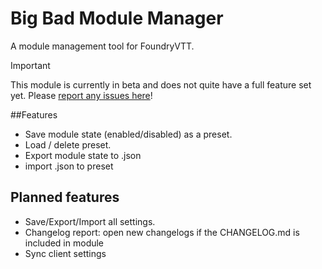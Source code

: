 # Big Bad Module Manager

A module management tool for FoundryVTT. 

> [!IMPORTANT]
> This module is currently in beta and does not quite have a full feature set yet. Please [report any issues here](https://github.com/thejoester/bbmm/issues)!

##Features
- Save module state (enabled/disabled) as a preset.
- Load / delete preset.
- Export module state to .json
- import .json to preset

## Planned features
- Save/Export/Import all settings.
- Changelog report: open new changelogs if the CHANGELOG.md is included in module
- Sync client settings
